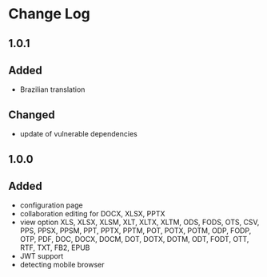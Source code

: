 # Change Log

## 1.0.1
## Added
- Brazilian translation

## Changed
- update of vulnerable dependencies

## 1.0.0
## Added
- configuration page
- collaboration editing for DOCX, XLSX, PPTX
- view option XLS, XLSX, XLSM, XLT, XLTX, XLTM, ODS, FODS, OTS, CSV, PPS, PPSX, PPSM, PPT, PPTX, PPTM, POT, POTX, POTM, ODP, FODP, OTP, PDF, DOC, DOCX, DOCM, DOT, DOTX, DOTM, ODT, FODT, OTT, RTF, TXT, FB2, EPUB
- JWT support
- detecting mobile browser